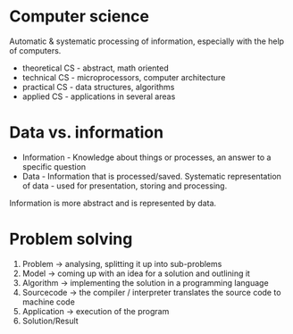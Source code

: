 # Computer science

Automatic & systematic processing of information, especially with the help of computers.

* theoretical CS - abstract, math oriented
* technical CS - microprocessors, computer architecture
* practical CS - data structures, algorithms
* applied CS - applications in several areas

# Data vs. information

* Information - Knowledge about things or processes, an answer to a specific question
* Data - Information that is processed/saved. Systematic representation of data - used for presentation, storing and processing.

Information is more abstract and is represented by data.

# Problem solving

1. Problem -> analysing, splitting it up into sub-problems
2. Model -> coming up with an idea for a solution and outlining it
3. Algorithm -> implementing the solution in a programming language
4. Sourcecode -> the compiler / interpreter translates the source code to machine code
5. Application -> execution of the program
6. Solution/Result